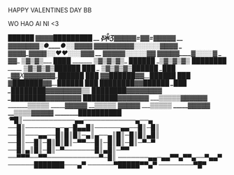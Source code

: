 HAPPY VALENTINES DAY BB

WO HAO AI NI <3

____________________██████
_________▓▓▓▓____█████████
__ Ƹ̵̡Ӝ̵̨̄Ʒ▓▓▓▓▓=▓____▓=▓▓▓▓▓
__ ▓▓▓_▓▓▓▓░●____●░░▓▓▓▓
_▓▓▓▓_▓▓▓▓▓░░__░░░░▓▓▓▓
_ ▓▓▓▓_▓▓▓▓░░♥__♥░░░▓▓▓
__ ▓▓▓___▓▓░░_____░░░▓▓
▓▓▓▓▓____▓░░_____░░▓
_ ▓▓____ ▒▓▒▓▒___ ████
_______ ▒▓▒▓▒▓▒_ ██████
_______▒▓▒▓▒▓▒ ████████
_____ ▒▓▒▓▒▓▒_██████ ███
_ ___▒▓▒▓▒▓▒__██████ _███
_▓▓X▓▓▓▓▓▓▓__██████_ ███
▓▓_██████▓▓__██████_ ███
▓_███████▓▓__██████_ ███
_████████▓▓__██████ _███
_████████▓▓__▓▓▓▓▓▓_▒▒
_████████▓▓__▓▓▓▓▓▓
_████████▓▓__▓▓▓▓▓▓
__████████▓___▓▓▓▓▓▓
_______▒▒▒▒▒____▓▓▓▓▓▓
_______▒▒▒▒▒ _____▓▓▓▓▓
_______▒▒▒▒▒_____ ▓▓▓▓▓
_______▒▒▒▒▒ _____▓▓▓▓▓
________▒▒▒▒______▓▓▓▓▓
________█████____█████
_'▀█║────────────▄▄───────────​─▄──▄_
──█║───────▄─▄─█▄▄█║──────▄▄──​█║─█║
──█║───▄▄──█║█║█║─▄║▄──▄║█║─█║​█║▄█║
──█║──█║─█║█║█║─▀▀──█║─█║█║─█║​─▀─▀
──█║▄║█║─█║─▀───────█║▄█║─▀▀
──▀▀▀──▀▀────────────▀─█║
───────▄▄─▄▄▀▀▄▀▀▄──▀▄▄▀
──────███████───▄▀
──────▀█████▀▀▄▀
────────▀█▀
